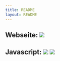 ```yaml
---
title: README
layout: README
---
```


## Webseite: [![](https://travis-ci.org/feg-stuttgart/feg-stuttgart.github.io.png?branch=master)](https://travis-ci.org/feg-stuttgart/feg-stuttgart.github.io)

## Javascript: [![](https://codeclimate.com/github/feg-stuttgart/grunt.png)](https://codeclimate.com/github/feg-stuttgart/grunt) [![](https://travis-ci.org/feg-stuttgart/grunt.png?branch=master)](https://travis-ci.org/feg-stuttgart/grunt)

<script data-cfbadgetype="c" data-cfbadgeskin="dkgray" type="text/javascript">
//<![CDATA[
try {
    window.CloudFlare || function () {
        var a = window.document,
            b = a.createElement("script"),
            a = a.getElementsByTagName("script")[0];
        window.CloudFlare = [];
        b.type = "text/javascript";
        b.async = !0;
        b.src = "//ajax.cloudflare.com/cdn-cgi/nexp/cloudflare.js";
        a.parentNode.insertBefore(b, a)
    }(), CloudFlare.push(function (a) {
        a(["cloudflare/badge"])
    })
} catch (e$$5) {
    try {
        console.error("CloudFlare badge code could not be loaded. " + e$$5.message)
    } catch (e$$6) {}
};
//]]>
</script>
